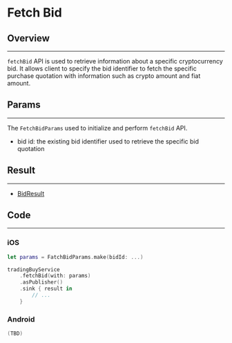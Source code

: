 # Fetch Bid

## Overview
---
`fetchBid` API is used to retrieve information about a specific cryptocurrency bid. It allows client to specify the bid identifier to fetch the specific purchase quotation with information such as crypto amount and fiat amount.

## Params
---
The `FetchBidParams` used to initialize and perform `fetchBid` API.

- bid id: the existing bid identifier used to retrieve the specific bid quotation

## Result
---
- [BidResult](BidResult.md)

## Code
---
### iOS
```swift
let params = FatchBidParams.make(bidId: ...)

tradingBuyService
    .fetchBid(with: params)
    .asPublisher()
    .sink { result in
        // ...
    }
```

### Android
```kotlin
(TBD)
```